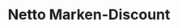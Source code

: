 ---
title: "Netto Marken-Discount"
url: /berlin/netto-marken-discount-marzahner-chaussee/
shop: Supermarkt
---